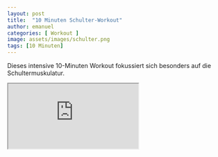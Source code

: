 ```yaml
---
layout: post
title:  "10 Minuten Schulter-Workout"
author: emanuel
categories: [ Workout ]
image: assets/images/schulter.png
tags: [10 Minuten]
---
```



Dieses intensive 10-Minuten Workout fokussiert sich besonders auf die Schultermuskulatur. 

<div class="embed-responsive embed-responsive-16by9">
  <iframe class="embed-responsive-item" src="https://youtu.be/MFdknCmaVf0" allowfullscreen></iframe>
</div>